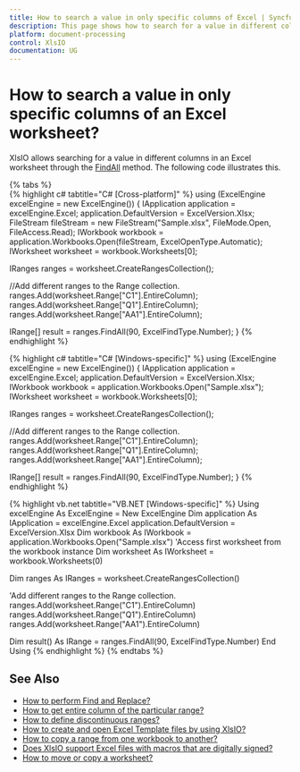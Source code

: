 ```yaml
---
title: How to search a value in only specific columns of Excel | Syncfusion
description: This page shows how to search for a value in different columns in an Excel worksheet using the Syncfusion .NET Excel library (XlsIO).
platform: document-processing
control: XlsIO
documentation: UG
---
```


# How to search a value in only specific columns of an Excel worksheet?
XlsIO allows searching for a value in different columns in an Excel worksheet through the [FindAll](https://help.syncfusion.com/cr/file-formats/Syncfusion.XlsIO.IRange.html#Syncfusion_XlsIO_IRange_FindAll_System_String_Syncfusion_XlsIO_ExcelFindType_) method. The following code illustrates this.

{% tabs %}  
{% highlight c# tabtitle="C# [Cross-platform]" %}
using (ExcelEngine excelEngine = new ExcelEngine())
{
  IApplication application = excelEngine.Excel;
  application.DefaultVersion = ExcelVersion.Xlsx;
  FileStream fileStream = new FileStream("Sample.xlsx", FileMode.Open, FileAccess.Read);
  IWorkbook workbook = application.Workbooks.Open(fileStream, ExcelOpenType.Automatic);
  IWorksheet worksheet = workbook.Worksheets[0];

  IRanges ranges = worksheet.CreateRangesCollection();

  //Add different ranges to the Range collection.
  ranges.Add(worksheet.Range["C1"].EntireColumn);
  ranges.Add(worksheet.Range["Q1"].EntireColumn);
  ranges.Add(worksheet.Range["AA1"].EntireColumn);

  IRange[] result = ranges.FindAll(90, ExcelFindType.Number);
}
{% endhighlight %}

{% highlight c# tabtitle="C# [Windows-specific]" %}
using (ExcelEngine excelEngine = new ExcelEngine())
{
  IApplication application = excelEngine.Excel;
  application.DefaultVersion = ExcelVersion.Xlsx;
  IWorkbook workbook = application.Workbooks.Open("Sample.xlsx");
  IWorksheet worksheet = workbook.Worksheets[0];

  IRanges ranges = worksheet.CreateRangesCollection();

  //Add different ranges to the Range collection.
  ranges.Add(worksheet.Range["C1"].EntireColumn);
  ranges.Add(worksheet.Range["Q1"].EntireColumn);
  ranges.Add(worksheet.Range["AA1"].EntireColumn);

  IRange[] result = ranges.FindAll(90, ExcelFindType.Number);
}
{% endhighlight %}

{% highlight vb.net tabtitle="VB.NET [Windows-specific]" %}
Using excelEngine As ExcelEngine = New ExcelEngine
  Dim application As IApplication = excelEngine.Excel
  application.DefaultVersion = ExcelVersion.Xlsx
  Dim workbook As IWorkbook = application.Workbooks.Open("Sample.xlsx")
  'Access first worksheet from the workbook instance
  Dim worksheet As IWorksheet = workbook.Worksheets(0)

  Dim ranges As IRanges = worksheet.CreateRangesCollection()

  'Add different ranges to the Range collection.
  ranges.Add(worksheet.Range("C1").EntireColumn)
  ranges.Add(worksheet.Range("Q1").EntireColumn)
  ranges.Add(worksheet.Range("AA1").EntireColumn)

  Dim result() As IRange = ranges.FindAll(90, ExcelFindType.Number)
End Using
{% endhighlight %}
{% endtabs %}  

## See Also

* [How to perform Find and Replace?](https://help.syncfusion.com/file-formats/xlsio/worksheet-cells-manipulation#find-and-replace)
* [How to get entire column of the particular range?](https://help.syncfusion.com/file-formats/xlsio/worksheet-cells-manipulation#entire-column)
* [How to define discontinuous ranges?](https://help.syncfusion.com/file-formats/xlsio/faqs/how-to-define-discontinuous-ranges)
* [How to create and open Excel Template files by using XlsIO?](how-to-create-and-open-excel-template-files-by-using-xlsio)
* [How to copy a range from one workbook to another?](how-to-copy-a-range-from-one-workbook-to-another)
* [Does XlsIO support Excel files with macros that are digitally signed?](does-xlsio-support-excel-files-with-macros-that-are-digitally-signed)
* [How to move or copy a worksheet?](https://help.syncfusion.com/file-formats/xlsio/working-with-excel-worksheet#move-or-copy-a-worksheet)
